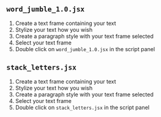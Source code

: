 ## `word_jumble_1.0.jsx`
1. Create a text frame containing your text
2. Stylize your text how you wish
3. Create a paragraph style with your text frame selected
4. Select your text frame
5. Double click on `word_jumble_1.0.jsx` in the script panel

## `stack_letters.jsx`
1. Create a text frame containing your text
2. Stylize your text how you wish
3. Create a paragraph style with your text frame selected
4. Select your text frame
5. Double click on `stack_letters.jsx` in the script panel
